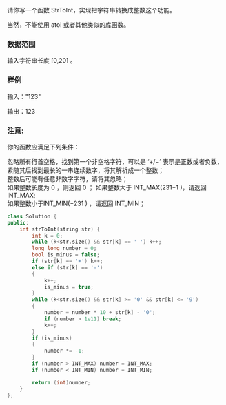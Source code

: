 请你写一个函数 StrToInt，实现把字符串转换成整数这个功能。

当然，不能使用 atoi 或者其他类似的库函数。

### 数据范围
输入字符串长度 [0,20]
。

### 样例
输入："123"

输出：123
### 注意:

你的函数应满足下列条件：

忽略所有行首空格，找到第一个非空格字符，可以是 ‘+/−’ 表示是正数或者负数，紧随其后找到最长的一串连续数字，将其解析成一个整数；  
整数后可能有任意非数字字符，请将其忽略；  
如果整数长度为 0
，则返回 0
；
如果整数大于 INT_MAX(231−1
)，请返回 INT_MAX;  
如果整数小于INT_MIN(−231
) ，请返回 INT_MIN；
```c++
class Solution {
public:
    int strToInt(string str) {
        int k = 0;
        while (k<str.size() && str[k] == ' ') k++;
        long long number = 0;
        bool is_minus = false;
        if (str[k] == '+') k++;
        else if (str[k] == '-')
        {
            k++;
            is_minus = true;
        }
        while (k<str.size() && str[k] >= '0' && str[k] <= '9')
        {
            number = number * 10 + str[k] - '0';
            if (number > 1e11) break;
            k++;
        }
        if (is_minus) 
        {
            number *= -1;
        }
        if (number > INT_MAX) number = INT_MAX;
        if (number < INT_MIN) number = INT_MIN;

        return (int)number;
    }
};
```
